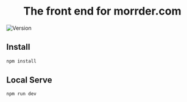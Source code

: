 <h1 align="center">The front end for morrder.com</h1>
<p>
  <img alt="Version" src="https://img.shields.io/badge/version-0.0.0-blue.svg?cacheSeconds=2592000" />
</p>

## Install

```sh
npm install
```

## Local Serve

```sh
npm run dev
```